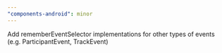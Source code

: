 ```yaml
---
"components-android": minor
---
```


Add rememberEventSelector implementations for other types of events (e.g. ParticipantEvent, TrackEvent)
